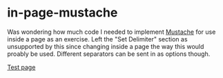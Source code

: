 # in-page-mustache

Was wondering how much code I needed to implement [Mustache](https://mustache.github.io/mustache.5.html) for use inside a page as an exercise. Left the "Set Delimiter" section as unsupported by this since changing inside a page the way this would proably be used. Different separators can be sent in as options though.

[Test page](test.html)
